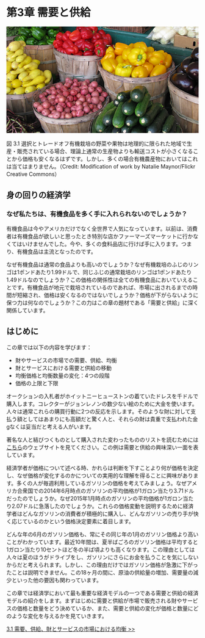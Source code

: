 # 第3章 需要と供給

![ファーマーズマーケットで様々な有機野菜がかごに入っている様子を移した写真](img/CNX_Econ_C03_000.jpg)
<div class="figure_text">
    <p>
        <span class="figure_title">図 3.1 選択とトレードオフ</span>有機栽培の野菜や果物は地理的に限られた地域で生産・販売されている場合、理論上通常の生産物よりも輸送コストが小さくなることから価格も安くなるはずです。しかし、多くの場合有機農産物においてはこれは当てはまりません。（Credit: Modification of work by Natalie Maynor/Flickr Creative Commons）
    </p>
</div>

<div class="bring_it_home">
    <h2>
        身の回りの経済学
    </h2>
    <h3>
        なぜ私たちは、有機食品を多く手に入れられないのでしょうか？
    </h3>
    <p>
        有機食品は今やアメリカだけでなく全世界で人気になっています。以前は、消費者は有機食品が欲しいと思ったとき特別な店かファーマーズマーケットに行かなくてはいけませんでした。今や、多くの食料品店に行けば手に入ります。つまり、有機食品は主流となったのです。
    </p>
    <p>
        なぜ有機食品は通常の食品よりも高いのでしょうか？なぜ有機栽培のふじのリンゴは1ポンドあたり1.99ドルで、同じふじの通常栽培のリンゴは1ポンドあたり1.49ドルなのでしょうか？この価格の関係性は全ての有機食品においていえることです。有機食品が地元で栽培されているのであれば、市場に出されるまでの時間が短縮され、価格は安くなるのではないでしょうか？価格が下がらないように保つ力は何なのでしょうか？この力はこの章の題材である「需要と供給」に深く関係しています。
    </p>
</div>

## はじめに
この章では以下の内容を学びます：
* 財やサービスの市場での需要、供給、均衡
* 財とサービスにおける需要と供給の移動
* 均衡価格と均衡数量の変化：4つの段階
* 価格の上限と下限

オークションの入札者がホイットニーヒューストンの着ていたドレスを千ドルで購入します。コレクターがジョンレノンの数少ない絵のために大金を使います。人々は通常これらの購買行動に2つの反応を示します。そのような財に対して支払う額としてはあまりにも高額だと驚く人と、それらの財は貴重で支払われた金gなくは妥当だと考える人がいます。

<div class="link_it_up">
    <p>
        著名な人と結びつくものとして購入された変わったもののリストを読むためには<a href="http://openstax.org/l/celebauction">こちら</a>のウェブサイトを見てください。この例は需要と供給の興味深い一面を表しています。
    </p>
</div>

経済学者が価格について述べる時、かれらは判断を下すことより何が価格を決定し、なぜ価格が変化するのかについての実用的な理解を得ることに興味があります。多くの人が毎週利用しているガソリンの価格を考えてみましょう。なぜアメリカ合衆国での2014年6月時点のガソリンの平均価格が1ガロン当たり3.71ドルだったのでしょうか。なぜ2015年1月時点のガソリンの平均価格が1ガロン当たり2.07ドルに急落したのでしょうか。これらの価格変動を説明するために経済学者はどんなガソリンの消費者が積極的に購入し、どんなガソリンの売り手が快く応じているのかという価格決定要素に着目します。

どんな年の6月のガソリン価格も、常にその同じ年の1月のガソリン価格より高いことがわかっています。最近10年間は、夏半ばごろのガソリン価格は平均すると1ガロン当たり10セントほど冬の半ば頃よりも高くなります。この理由としては人々は夏のほうがドライブをし、ガソリンにさらにお金を払うことを気にしないからだと考えられます。しかし、この理由だけではガソリン価格が急激に下がったことは説明できません。この18ヶ月の間に、原油の供給量の増加、需要量の減少といった他の要因も関わっています。

この章では経済学において最も重要な経済モデルの一つである需要と供給の経済モデルの紹介をします。まずはじめに需要と供給が市場で販売される財やサービスの価格と数量をどう決めているか、また、需要と供給の変化が価格と数量にどのような変化を与えるかを見ていきます。

[3.1 需要、供給、財とサービスの市場における均衡 >>](3-1-Demand-Supply-and-Equilibrium-in-Markets-for-Goods-and-Services)